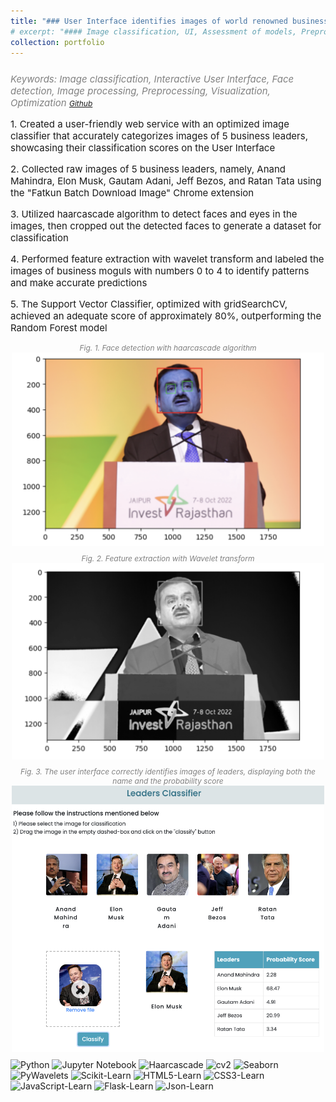 ```yaml
---
title: "### User Interface identifies images of world renowned businessmen"
# excerpt: "#### Image classification, UI, Assessment of models, Preprocessing, Feature engineering, Visualization, Optimization<br/>"
collection: portfolio
---
```

<p style="font-size:15px; color:gray; font-style: italic; margin-top: 25px;">Keywords: Image classification, Interactive User Interface, Face detection, Image processing, Preprocessing, Visualization, Optimization
<a style="font-size:12px;" href="https://github.com/SayliMN/LeadersClassifier" target="_blank">Github</a>
</p>

<p style="font-size:15px">
    1. Created a user-friendly web service with an optimized image classifier that accurately categorizes images of 5 business leaders, showcasing their classification scores on the User Interface </p>
<p style="font-size:15px">
    2. Collected raw images of 5 business leaders, namely, Anand Mahindra, Elon Musk, Gautam Adani, Jeff Bezos, and Ratan Tata using the "Fatkun Batch Download Image" Chrome extension</p>
<p style="font-size:15px">
    3. Utilized haarcascade algorithm to detect faces and eyes in the images, then cropped out the detected faces to generate a dataset for classification</p>
<p style="font-size:15px">
    4. Performed feature extraction with wavelet transform and labeled the images of business moguls with numbers 0 to 4 to identify patterns and make accurate predictions</p>
<p style="font-size:15px">
    5. The Support Vector Classifier, optimized with gridSearchCV, achieved an adequate score of approximately 80%, outperforming the Random Forest model</p>


<!-- img[alt=UIclassifier] {  }

![UIclassifier](/images/leadersClassifier.png)  -->

<p style="font-size:12px; color:grey; font-style: italic; text-align: center;">Fig. 1. Face detection with haarcascade algorithm
    <img src="/images/face_recognition.png" alt="Face and eyes detection" style="display: block; margin-left: auto; margin-right: auto; width: 500px;">
</p>
<p style="font-size:12px; color:grey; font-style: italic; text-align: center;">Fig. 2. Feature extraction with Wavelet transform
    <img src="/images/face_recognition_after_wavelet.png" alt="UI image" style="display: block; margin-left: auto; margin-right: auto; width: 500px;">
</p>
<p style="font-size:12px; color:grey; font-style: italic; text-align: center;">Fig. 3. The user interface correctly identifies images of leaders, displaying both the name and the probability score
    <img src="/images/leaders_classifier_result.png" alt="Classification probability" style="display: block; margin-left: auto; margin-right: auto; width: 500px;">
</p>


<p style="margin-top:10px">
    <img src="https://img.shields.io/badge/Python-green" alt="Python">
    <img src="https://img.shields.io/badge/Jupyter%20Notebook-orange" alt="Jupyter Notebook">
    <img src="https://img.shields.io/badge/Haarcascade-violet" alt="Haarcascade">
    <img src="https://img.shields.io/badge/cv2-cornflowerblue" alt="cv2">
    <img src="https://img.shields.io/badge/Seaborn-navy" alt="Seaborn">
    <img src="https://img.shields.io/badge/PyWavelets-orchid" alt="PyWavelets">
    <img src="https://img.shields.io/badge/Sklearn-teal" alt="Scikit-Learn">
    <img src="https://img.shields.io/badge/HTML5-olive" alt="HTML5-Learn">
    <img src="https://img.shields.io/badge/CSS3-maroon" alt="CSS3-Learn">
    <img src="https://img.shields.io/badge/JavaScript-goldenrod" alt="JavaScript-Learn">
    <img src="https://img.shields.io/badge/Flask-grey" alt="Flask-Learn">
    <img src="https://img.shields.io/badge/Json-blue" alt="Json-Learn">
</p>

<p>

</p>